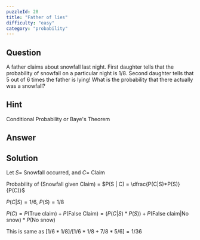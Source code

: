 ```yaml
---
puzzleId: 28
title: "Father of lies"
difficulty: "easy"
category: "probability"
---
```


## Question
A father claims about snowfall last night. First daughter tells that the probability of snowfall on a particular night is 1/8. Second daughter tells that 5 out of 6 times the father is lying! What is the probability that there actually was a snowfall?

## Hint
Conditional Probability or Baye's Theorem

## Answer


## Solution
Let $S =$ Snowfall occurred, and $C =$ Claim

 Probability of (Snowfall given Claim) = $P(S | C) = \dfrac{P(C|S)*P(S)}{P(C)}$

 $P(C|S) = 1/6$,  $P(S) = 1/8$

 $P(C) = P(\text{True claim}) + P(\text{False Claim}) = (P(C|S)*P(S)) + P( \text{False claim} | \text{No snow}) * P(\text{No snow})$

 This is same as $[1/6*1/8]/[ 1/6*1/8 + 7/8*5/6] = 1/36$
